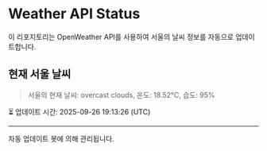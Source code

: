 
# Weather API Status

이 리포지토리는 OpenWeather API를 사용하여 서울의 날씨 정보를 자동으로 업데이트합니다.

## 현재 서울 날씨
> 서울의 현재 날씨: overcast clouds, 온도: 18.52°C, 습도: 95%

⏳ 업데이트 시간: 2025-09-26 19:13:26 (UTC)

---
자동 업데이트 봇에 의해 관리됩니다.
